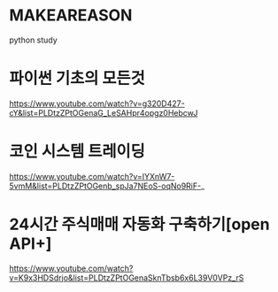 # MAKEAREASON
python study


# 파이썬 기초의 모든것
https://www.youtube.com/watch?v=g320D427-cY&list=PLDtzZPtOGenaG_LeSAHpr4opgz0HebcwJ

# 코인 시스템 트레이딩
https://www.youtube.com/watch?v=IYXnW7-5vmM&list=PLDtzZPtOGenb_spJa7NEoS-oqNo9RiF-_

# 24시간 주식매매 자동화 구축하기[open API+]
https://www.youtube.com/watch?v=K9x3HDSdrjo&list=PLDtzZPtOGenaSknTbsb6x6L39V0VPz_rS
